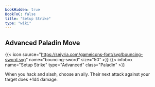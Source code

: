 ```yaml
---
bookHidden: true
BookToC: false
title: "Setup Strike"
type: "wiki"
---
```

## Advanced Paladin Move
{{< icon source="https://seiyria.com/gameicons-font/svg/bouncing-sword.svg" name="bouncing-sword" size="50" >}}
{{< infobox name="Setup Strike" type="Advanced" class="Paladin" >}}

When you hack and slash, choose an ally. Their next attack against your target does +1d4 damage.